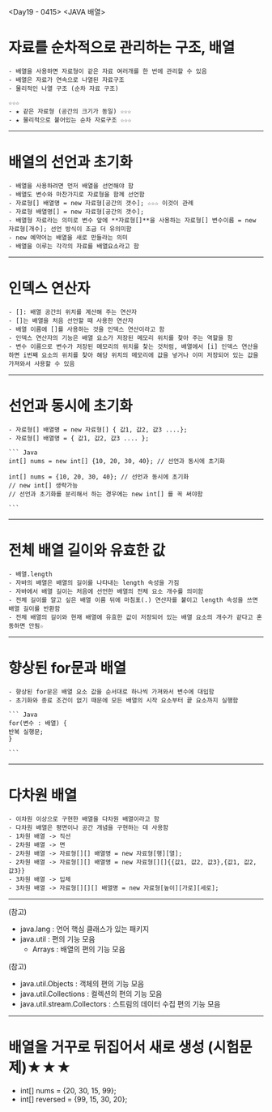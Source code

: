<Day19 - 0415>
<JAVA 배열>

# 자료를 순차적으로 관리하는 구조, 배열

    - 배열을 사용하면 자료형이 같은 자료 여러개를 한 번에 관리할 수 있음
    - 배열은 자료가 연속으로 나열된 자료구조
    - 물리적인 나열 구조 (순차 자료 구조)

    ☆☆☆
    - ★ 같은 자료형 (공간의 크기가 동일) ☆☆☆
    - ★ 물리적으로 붙어있는 순차 자료구조 ☆☆☆

---

# 배열의 선언과 초기화

    - 배열을 사용하려면 먼저 배열을 선언해야 함
    - 배열도 변수와 마찬가지로 자료형을 함께 선언함
    - 자료형[] 배열명 = new 자료형[공간의 갯수]; ☆☆☆ 이것이 관례
    - 자료형 배열명[] = new 자료형[공간의 갯수];
    - 배열형 자료라는 의미로 변수 앞에 **자료형[]**을 사용하는 자료형[] 변수이름 = new 자료형[개수]; 선언 방식이 조금 더 유의미함
    - new 예약어는 배열을 새로 만들라는 의미
    - 배열을 이루는 각각의 자료를 배열요소라고 함

---

# 인덱스 연산자

    - []: 배열 공간의 위치를 계산해 주는 연산자
    - []는 배열을 처음 선언할 때 사용한 연산자
    - 배열 이름에 []를 사용하는 것을 인덱스 연산이라고 함
    - 인덱스 연산자의 기능은 배열 요소가 저장된 메모리 위치를 찾아 주는 역할을 함
    - 변수 이름으로 변수가 저장된 메모리의 위치를 찾는 것처럼, 배열에서 [i] 인덱스 연산을 하면 i번째 요소의 위치를 찾아 해당 위치의 메모리에 값을 넣거나 이미 저장되어 있는 값을 가져와서 사용할 수 있음

---

# 선언과 동시에 초기화

    - 자료형[] 배열명 = new 자료형[] { 값1, 값2, 값3 ....};
    - 자료형[] 배열명 = { 값1, 값2, 값3 .... };

    ``` Java
    int[] nums = new int[] {10, 20, 30, 40}; // 선언과 동시에 초기화

    int[] nums = {10, 20, 30, 40}; // 선언과 동시에 초기화
    // new int[] 생략가능
    // 선언과 초기화를 분리해서 하는 경우에는 new int[] 를 꼭 써야함

    ```

---

# 전체 배열 길이와 유효한 값

    - 배열.length
    - 자바의 배열은 배열의 길이를 나타내는 length 속성을 가짐
    - 자바에서 배열 길이는 처음에 선언한 배열의 전체 요소 개수를 의미함
    - 전체 길이를 알고 싶은 배열 이름 뒤에 마침표(.) 연산자를 붙이고 length 속성을 쓰면 배열 길이를 반환함
    - 전체 배열의 길이와 현재 배열에 유효한 값이 저장되어 있는 배열 요소의 개수가 같다고 혼동하면 안됨☆

---

# 향상된 for문과 배열

    - 향상된 for문은 배열 요소 값을 순서대로 하나씩 가져와서 변수에 대입함
    - 초기화와 종료 조건이 없기 때문에 모든 배열의 시작 요소부터 끝 요소까지 실행함

    ``` Java
    for(변수 : 배열) {
    반복 실행문;
    }

    ```

---

# 다차원 배열

    - 이차원 이상으로 구현한 배열을 다차원 배열이라고 함
    - 다차원 배열은 평면이나 공간 개념을 구현하는 데 사용함
    - 1차원 배열 -> 직선
    - 2차원 배열 -> 면
    - 2차원 배열 -> 자료형[][] 배열명 = new 자료형[행][열];
    - 2차원 배열 -> 자료형[][] 배열명 = new 자료형[][]{{값1, 값2, 값3},{값1, 값2, 값3}}
    - 3차원 배열 -> 입체
    - 3차원 배열 -> 자료형[][][] 배열명 = new 자료형[높이][가로][세로];

---

(참고)

- java.lang : 언어 핵심 클래스가 있는 패키지
- java.util : 편의 기능 모음
  - Arrays : 배열의 편의 기능 모음

(참고)

- java.util.Objects : 객체의 편의 기능 모음
- java.util.Collections : 컬렉션의 편의 기능 모음
- java.util.stream.Collectors : 스트림의 데이터 수집 편의 기능 모음

---

# 배열을 거꾸로 뒤집어서 새로 생성 (시험문제)★★★

- int[] nums = {20, 30, 15, 99};
- int[] reversed = {99, 15, 30, 20};
